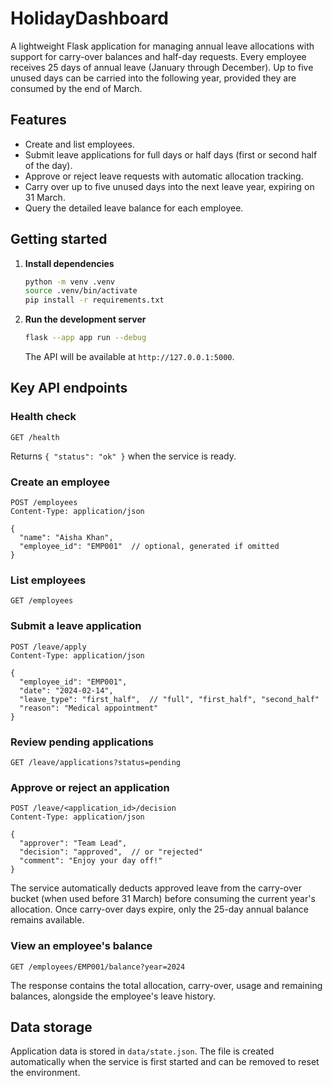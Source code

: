 # HolidayDashboard

A lightweight Flask application for managing annual leave allocations with support for carry-over balances and half-day requests. Every employee receives 25 days of annual leave (January through December). Up to five unused days can be carried into the following year, provided they are consumed by the end of March.

## Features

- Create and list employees.
- Submit leave applications for full days or half days (first or second half of the day).
- Approve or reject leave requests with automatic allocation tracking.
- Carry over up to five unused days into the next leave year, expiring on 31 March.
- Query the detailed leave balance for each employee.

## Getting started

1. **Install dependencies**

   ```bash
   python -m venv .venv
   source .venv/bin/activate
   pip install -r requirements.txt
   ```

2. **Run the development server**

   ```bash
   flask --app app run --debug
   ```

   The API will be available at `http://127.0.0.1:5000`.

## Key API endpoints

### Health check

```http
GET /health
```

Returns `{ "status": "ok" }` when the service is ready.

### Create an employee

```http
POST /employees
Content-Type: application/json

{
  "name": "Aisha Khan",
  "employee_id": "EMP001"  // optional, generated if omitted
}
```

### List employees

```http
GET /employees
```

### Submit a leave application

```http
POST /leave/apply
Content-Type: application/json

{
  "employee_id": "EMP001",
  "date": "2024-02-14",
  "leave_type": "first_half",  // "full", "first_half", "second_half"
  "reason": "Medical appointment"
}
```

### Review pending applications

```http
GET /leave/applications?status=pending
```

### Approve or reject an application

```http
POST /leave/<application_id>/decision
Content-Type: application/json

{
  "approver": "Team Lead",
  "decision": "approved",  // or "rejected"
  "comment": "Enjoy your day off!"
}
```

The service automatically deducts approved leave from the carry-over bucket (when used before 31 March) before consuming the current year's allocation. Once carry-over days expire, only the 25-day annual balance remains available.

### View an employee's balance

```http
GET /employees/EMP001/balance?year=2024
```

The response contains the total allocation, carry-over, usage and remaining balances, alongside the employee's leave history.

## Data storage

Application data is stored in `data/state.json`. The file is created automatically when the service is first started and can be removed to reset the environment.
